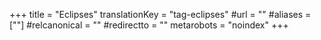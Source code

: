 +++
title = "Eclipses"
translationKey = "tag-eclipses"
#url = ""
#aliases = [""]
#relcanonical = ""
#redirectto = ""
metarobots = "noindex"
+++
